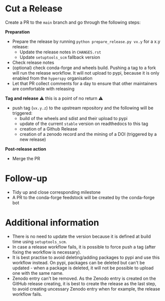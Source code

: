 
Cut a Release
=============

Create a PR to the `main` branch and go through the following steps:

**Preparation**
- Prepare the release by running `python prepare_release.py vx.y` for a x.y release:
  - Update the release notes in `CHANGES.rst`
  - Update `setuptools_scm` fallback version
- Check release notes
- (optional) check conda-forge and wheels build. Pushing a tag to a fork will run the release workflow. It will not upload to pypi, because it is only enabled from the `hyperspy` organisation
- Let that PR collect comments for a day to ensure that other maintainers are comfortable with releasing

**Tag and release**
:warning: this is a point of no return :warning:
- push tag (`vx.y.z`) to the upstream repository and the following will be triggered:
  - build of the wheels and sdist and their upload to pypi
  - update of the current `stable` version on readthedocs to this tag
  - creation of a Github Release
  - creation of a zenodo record and the mining of a DOI (triggered by a new release)

**Post-release action**
- Merge the PR

Follow-up
=========

- Tidy up and close corresponding milestone
- A PR to the conda-forge feedstock will be created by the conda-forge bot

Additional information
======================
- There is no need to update the version because it is defined at build time using `setuptools_scm`.
- In case a release workflow fails, it is possible to force push a tag (after fixing the workflow is necessary).
- It is best practise to avoid deleting/adding packages to pypi and use this workflow instead. On pypi, packages can be deleted but can't be updated - when a package is deleted, it will not be possible to upload one with the same name.
- Zenodo entry can't be removed. As the Zenodo entry is created on the GitHub release creating, it is best to create the release as the last step, to avoid creating uncessary Zenodo entry when for example, the release workflow fails.

